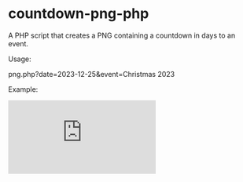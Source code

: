 # countdown-png-php
A PHP script that creates a PNG containing a countdown in days to an event.

Usage:

png.php?date=2023-12-25&event=Christmas 2023

Example:

![Example](http://itatdon.com/countdown/png.php?date=2023-12-25&event=Christmas%202023)
